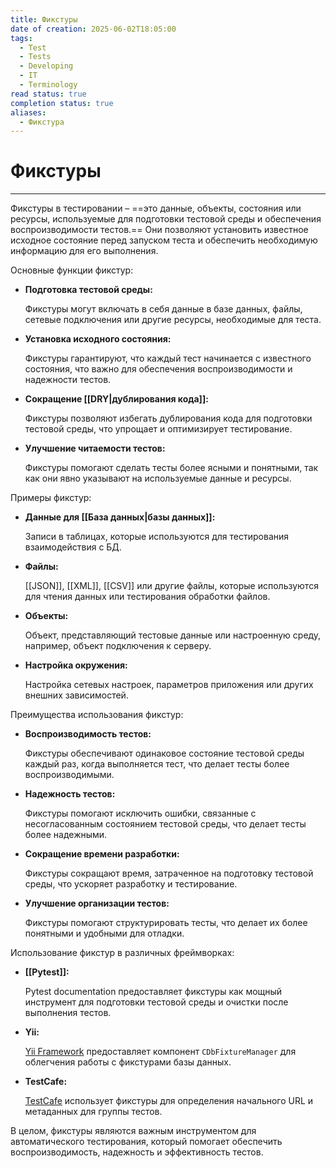 ```yaml
---
title: Фикстуры
date of creation: 2025-06-02T18:05:00
tags:
  - Test
  - Tests
  - Developing
  - IT
  - Terminology
read status: true
completion status: true
aliases:
  - Фикстура
---
```

# Фикстуры
---

Фикстуры в тестировании – ==это данные, объекты, состояния или ресурсы, используемые для подготовки тестовой среды и обеспечения воспроизводимости тестов.== Они позволяют установить известное исходное состояние перед запуском теста и обеспечить необходимую информацию для его выполнения.

Основные функции фикстур:

- **Подготовка тестовой среды:**
    
    Фикстуры могут включать в себя данные в базе данных, файлы, сетевые подключения или другие ресурсы, необходимые для теста. 
    
- **Установка исходного состояния:**
    
    Фикстуры гарантируют, что каждый тест начинается с известного состояния, что важно для обеспечения воспроизводимости и надежности тестов. 
    
- **Сокращение [[DRY|дублирования кода]]:**
    
    Фикстуры позволяют избегать дублирования кода для подготовки тестовой среды, что упрощает и оптимизирует тестирование. 
    
- **Улучшение читаемости тестов:**
    
    Фикстуры помогают сделать тесты более ясными и понятными, так как они явно указывают на используемые данные и ресурсы. 
    

Примеры фикстур:

- **Данные для [[База данных|базы данных]]:**
    
    Записи в таблицах, которые используются для тестирования взаимодействия с БД. 
    
- **Файлы:**
    
    [[JSON]], [[XML]], [[CSV]] или другие файлы, которые используются для чтения данных или тестирования обработки файлов. 
    
- **Объекты:**
    
    Объект, представляющий тестовые данные или настроенную среду, например, объект подключения к серверу. 
    
- **Настройка окружения:**
    
    Настройка сетевых настроек, параметров приложения или других внешних зависимостей. 
    

Преимущества использования фикстур:

- **Воспроизводимость тестов:**
    
    Фикстуры обеспечивают одинаковое состояние тестовой среды каждый раз, когда выполняется тест, что делает тесты более воспроизводимыми. 
    
- **Надежность тестов:**
    
    Фикстуры помогают исключить ошибки, связанные с несогласованным состоянием тестовой среды, что делает тесты более надежными. 
    
- **Сокращение времени разработки:**
    
    Фикстуры сокращают время, затраченное на подготовку тестовой среды, что ускоряет разработку и тестирование. 
    
- **Улучшение организации тестов:**
    
    Фикстуры помогают структурировать тесты, что делает их более понятными и удобными для отладки. 
    

Использование фикстур в различных фреймворках:

- **[[Pytest]]:**
    
    Pytest documentation предоставляет фикстуры как мощный инструмент для подготовки тестовой среды и очистки после выполнения тестов. 
    
- **Yii:**
    
    [Yii Framework](https://www.yiiframework.com/doc/guide/1.1/ru/test.fixture) предоставляет компонент `CDbFixtureManager` для облегчения работы с фикстурами базы данных. 
    
- **TestCafe:**
    
    [TestCafe](https://testcafe.io.en2ru.search.translate.goog/documentation/402775/reference/test-api/global/fixture) использует фикстуры для определения начального URL и метаданных для группы тестов. 
    

В целом, фикстуры являются важным инструментом для автоматического тестирования, который помогает обеспечить воспроизводимость, надежность и эффективность тестов.